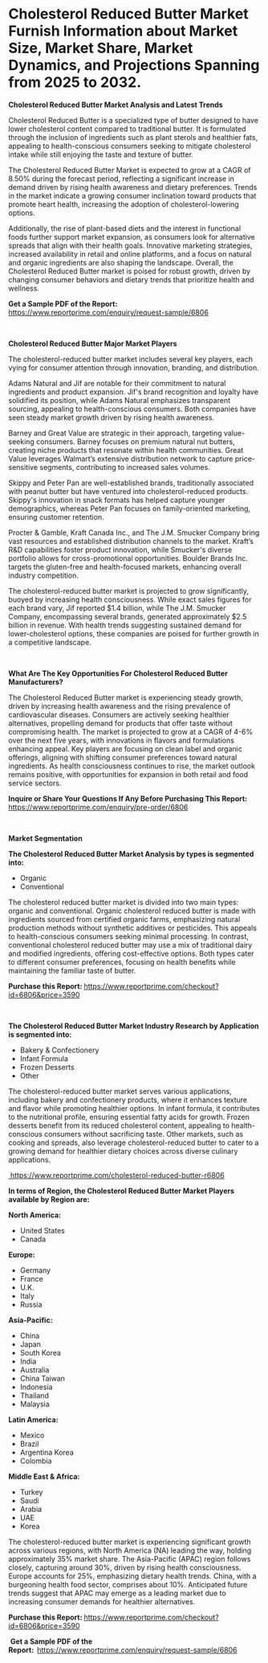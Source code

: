 <p><h1>Cholesterol Reduced Butter Market Furnish Information about Market Size, Market Share, Market Dynamics, and Projections Spanning from 2025 to 2032.</h1></p><p><strong>Cholesterol Reduced Butter Market Analysis and Latest Trends</strong></p>
<p><p>Cholesterol Reduced Butter is a specialized type of butter designed to have lower cholesterol content compared to traditional butter. It is formulated through the inclusion of ingredients such as plant sterols and healthier fats, appealing to health-conscious consumers seeking to mitigate cholesterol intake while still enjoying the taste and texture of butter. </p><p>The Cholesterol Reduced Butter Market is expected to grow at a CAGR of 8.50% during the forecast period, reflecting a significant increase in demand driven by rising health awareness and dietary preferences. Trends in the market indicate a growing consumer inclination toward products that promote heart health, increasing the adoption of cholesterol-lowering options. </p><p>Additionally, the rise of plant-based diets and the interest in functional foods further support market expansion, as consumers look for alternative spreads that align with their health goals. Innovative marketing strategies, increased availability in retail and online platforms, and a focus on natural and organic ingredients are also shaping the landscape. Overall, the Cholesterol Reduced Butter market is poised for robust growth, driven by changing consumer behaviors and dietary trends that prioritize health and wellness.</p></p>
<p><strong>Get a Sample PDF of the Report:&nbsp;</strong> <a href="https://www.reportprime.com/enquiry/request-sample/6806?utm_campaign=4520&utm_medium=2&utm_source=Github&utm_content=ia&utm_term=16052025&utm_id=cholesterol-reduced-butter">https://www.reportprime.com/enquiry/request-sample/6806</a></p>
<p>&nbsp;</p>
<p><strong>Cholesterol Reduced Butter Major Market Players</strong></p>
<p><p>The cholesterol-reduced butter market includes several key players, each vying for consumer attention through innovation, branding, and distribution.</p><p>Adams Natural and Jif are notable for their commitment to natural ingredients and product expansion. Jif's brand recognition and loyalty have solidified its position, while Adams Natural emphasizes transparent sourcing, appealing to health-conscious consumers. Both companies have seen steady market growth driven by rising health awareness.</p><p>Barney and Great Value are strategic in their approach, targeting value-seeking consumers. Barney focuses on premium natural nut butters, creating niche products that resonate within health communities. Great Value leverages Walmart’s extensive distribution network to capture price-sensitive segments, contributing to increased sales volumes.</p><p>Skippy and Peter Pan are well-established brands, traditionally associated with peanut butter but have ventured into cholesterol-reduced products. Skippy's innovation in snack formats has helped capture younger demographics, whereas Peter Pan focuses on family-oriented marketing, ensuring customer retention.</p><p>Procter & Gamble, Kraft Canada Inc., and The J.M. Smucker Company bring vast resources and established distribution channels to the market. Kraft’s R&D capabilities foster product innovation, while Smucker's diverse portfolio allows for cross-promotional opportunities. Boulder Brands Inc. targets the gluten-free and health-focused markets, enhancing overall industry competition.</p><p>The cholesterol-reduced butter market is projected to grow significantly, buoyed by increasing health consciousness. While exact sales figures for each brand vary, Jif reported $1.4 billion, while The J.M. Smucker Company, encompassing several brands, generated approximately $2.5 billion in revenue. With health trends suggesting sustained demand for lower-cholesterol options, these companies are poised for further growth in a competitive landscape.</p></p>
<p>&nbsp;</p>
<p><strong>What Are The Key Opportunities For Cholesterol Reduced Butter Manufacturers?</strong></p>
<p><p>The Cholesterol Reduced Butter market is experiencing steady growth, driven by increasing health awareness and the rising prevalence of cardiovascular diseases. Consumers are actively seeking healthier alternatives, propelling demand for products that offer taste without compromising health. The market is projected to grow at a CAGR of 4-6% over the next five years, with innovations in flavors and formulations enhancing appeal. Key players are focusing on clean label and organic offerings, aligning with shifting consumer preferences toward natural ingredients. As health consciousness continues to rise, the market outlook remains positive, with opportunities for expansion in both retail and food service sectors.</p></p>
<p><strong>Inquire or Share Your Questions If Any Before Purchasing This Report:</strong> <a href="https://www.reportprime.com/enquiry/pre-order/6806?utm_campaign=4520&utm_medium=2&utm_source=Github&utm_content=ia&utm_term=16052025&utm_id=cholesterol-reduced-butter">https://www.reportprime.com/enquiry/pre-order/6806</a></p>
<p>&nbsp;</p>
<p><strong>Market Segmentation</strong></p>
<p><strong>The Cholesterol Reduced Butter Market Analysis by types is segmented into:</strong></p>
<p><ul><li>Organic</li><li>Conventional</li></ul></p>
<p><p>The cholesterol reduced butter market is divided into two main types: organic and conventional. Organic cholesterol reduced butter is made with ingredients sourced from certified organic farms, emphasizing natural production methods without synthetic additives or pesticides. This appeals to health-conscious consumers seeking minimal processing. In contrast, conventional cholesterol reduced butter may use a mix of traditional dairy and modified ingredients, offering cost-effective options. Both types cater to different consumer preferences, focusing on health benefits while maintaining the familiar taste of butter.</p></p>
<p><strong>Purchase this Report:&nbsp;</strong><a href="https://www.reportprime.com/checkout?id=6806&price=3590&utm_campaign=4520&utm_medium=2&utm_source=Github&utm_content=ia&utm_term=16052025&utm_id=cholesterol-reduced-butter">https://www.reportprime.com/checkout?id=6806&price=3590</a></p>
<p>&nbsp;</p>
<p><strong>The Cholesterol Reduced Butter Market Industry Research by Application is segmented into:</strong></p>
<p><ul><li>Bakery & Confectionery</li><li>Infant Formula</li><li>Frozen Desserts</li><li>Other</li></ul></p>
<p><p>The cholesterol-reduced butter market serves various applications, including bakery and confectionery products, where it enhances texture and flavor while promoting healthier options. In infant formula, it contributes to the nutritional profile, ensuring essential fatty acids for growth. Frozen desserts benefit from its reduced cholesterol content, appealing to health-conscious consumers without sacrificing taste. Other markets, such as cooking and spreads, also leverage cholesterol-reduced butter to cater to a growing demand for healthier dietary choices across diverse culinary applications.</p></p>
<p><a href="https://www.reportprime.com/cholesterol-reduced-butter-r6806?utm_campaign=4520&utm_medium=2&utm_source=Github&utm_content=ia&utm_term=16052025&utm_id=cholesterol-reduced-butter">&nbsp;https://www.reportprime.com/cholesterol-reduced-butter-r6806</a></p>
<p><strong>In terms of Region, the Cholesterol Reduced Butter Market Players available by Region are:</strong></p>
<p>
    <p> <strong> North America: </strong>
        <ul>
            <li>United States</li>
            <li>Canada</li>
        </ul>
        </p> 
    <p> <strong> Europe: </strong>
        <ul>
            <li>Germany</li>
            <li>France</li>
            <li>U.K.</li>
            <li>Italy</li>
            <li>Russia</li>
        </ul>
        </p> 
    <p> <strong> Asia-Pacific: </strong>
        <ul>
            <li>China</li>
            <li>Japan</li>
            <li>South Korea</li>
            <li>India</li>
            <li>Australia</li>
            <li>China Taiwan</li>
            <li>Indonesia</li>
            <li>Thailand</li>
            <li>Malaysia</li>
        </ul>
        </p> 
    <p> <strong> Latin America: </strong>
        <ul>
            <li>Mexico</li>
            <li>Brazil</li>
            <li>Argentina Korea</li>
            <li>Colombia</li>
        </ul>
        </p> 
    <p> <strong> Middle East & Africa: </strong>
        <ul>
            <li>Turkey</li>
            <li>Saudi</li>
            <li>Arabia</li>
            <li>UAE</li>
            <li>Korea</li>
        </ul>
    </p>
    </p>
<p><p>The cholesterol-reduced butter market is experiencing significant growth across various regions, with North America (NA) leading the way, holding approximately 35% market share. The Asia-Pacific (APAC) region follows closely, capturing around 30%, driven by rising health consciousness. Europe accounts for 25%, emphasizing dietary health trends. China, with a burgeoning health food sector, comprises about 10%. Anticipated future trends suggest that APAC may emerge as a leading market due to increasing consumer demands for healthier alternatives.</p></p>
<p><strong>Purchase this Report: </strong><a href="https://www.reportprime.com/checkout?id=6806&price=3590&utm_campaign=4520&utm_medium=2&utm_source=Github&utm_content=ia&utm_term=16052025&utm_id=cholesterol-reduced-butter">https://www.reportprime.com/checkout?id=6806&price=3590</a></p>
<p>&nbsp;<strong>Get a Sample PDF of the Report:&nbsp;&nbsp;</strong><a href="https://www.reportprime.com/enquiry/request-sample/6806?utm_campaign=4520&utm_medium=2&utm_source=Github&utm_content=ia&utm_term=16052025&utm_id=cholesterol-reduced-butter">https://www.reportprime.com/enquiry/request-sample/6806</a></p>
<p><strong></strong></p>
<p><p></p><p></p><p></p></p>